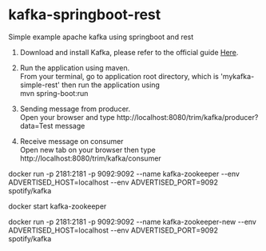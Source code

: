 # kafka-springboot-rest
Simple example apache kafka using springboot and rest

1. Download and install Kafka, please refer to the official guide [Here](https://kafka.apache.org/quickstart).

2. Run the application using maven.  
	From your terminal, go to application root directory, which is 'mykafka-simple-rest' then run the application using  
	mvn spring-boot:run

3. Sending message from producer.  
	Open your browser and type http://localhost:8080/trim/kafka/producer?data=Test message
	
4. Receive message on consumer  
	Open new tab on your browser then type http://localhost:8080/trim/kafka/consumer


docker run -p 2181:2181 -p 9092:9092 --name kafka-zookeeper --env ADVERTISED_HOST=localhost --env ADVERTISED_PORT=9092 spotify/kafka


docker start kafka-zookeeper

docker run -p 2181:2181 -p 9092:9092 --name kafka-zookeeper-new --env ADVERTISED_HOST=localhost --env ADVERTISED_PORT=9092 spotify/kafka
